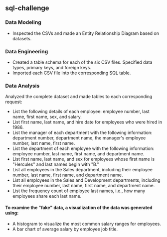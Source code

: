## sql-challenge



### Data Modeling
- Inspected the CSVs and made an Entity Relationship Diagram based on datasets.

### Data Engineering
- Created a table schema for each of the six CSV files. Specified data types, primary keys, and foreign keys.
- Imported each CSV file into the corresponding SQL table. 

### Data Analysis
Analyzed the complete dataset and made tables to each corresponding request:
- List the following details of each employee: employee number, last name, first name, sex, and salary.
- List first name, last name, and hire date for employees who were hired in 1986.
- List the manager of each department with the following information: department number, department name, the manager's employee number, last name, first name.
- List the department of each employee with the following information: employee number, last name, first name, and department name.
- List first name, last name, and sex for employees whose first name is "Hercules" and last names begin with "B."
- List all employees in the Sales department, including their employee number, last name, first name, and department name.
- List all employees in the Sales and Development departments, including their employee number, last name, first name, and department name.
- List the frequency count of employee last names, i.e., how many employees share each last name.

#### To examine the "fake" data, a visualization of the data was generated using:
- A histogram to visualize the most common salary ranges for employees.
- A bar chart of average salary by employee job title.
